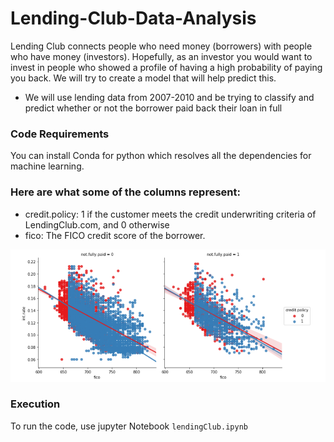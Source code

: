 # Lending-Club-Data-Analysis
Lending Club connects people who need money (borrowers) with people who have money (investors). Hopefully, as an investor you would want to invest in people who showed a profile of having a high probability of paying you back. We will try to create a model that will help predict this.

* We will use lending data from 2007-2010 and be trying to classify and predict whether or not the borrower paid back their loan in full

### Code Requirements

You can install Conda for python which resolves all the dependencies for machine learning.

### Here are what some of the columns represent:
* credit.policy: 1 if the customer meets the credit underwriting criteria of LendingClub.com, and 0 otherwise
* fico: The FICO credit score of the borrower.

![](NotFullyPaid.png)

### Execution

To run the code, use jupyter Notebook `lendingClub.ipynb`



